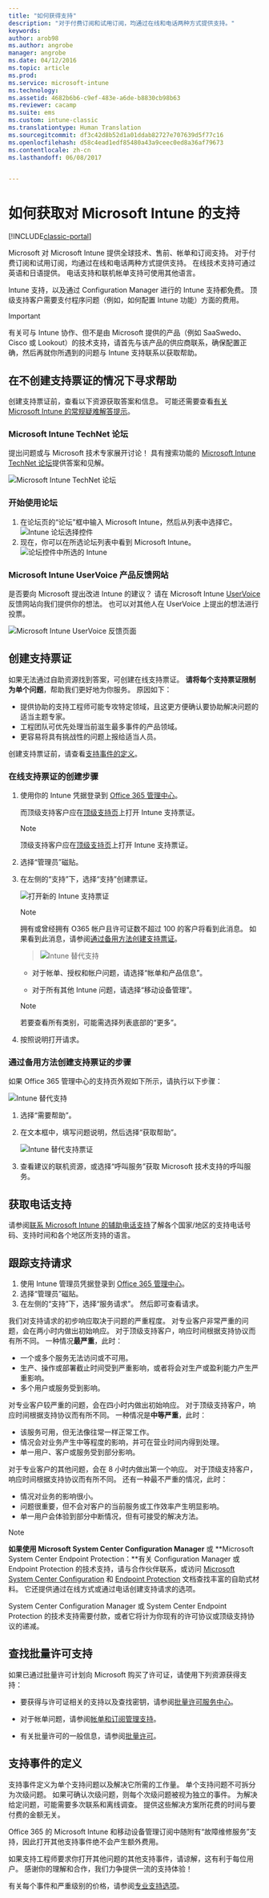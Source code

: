 ```yaml
---
title: "如何获得支持"
description: "对于付费订阅和试用订阅，均通过在线和电话两种方式提供支持。"
keywords: 
author: arob98
ms.author: angrobe
manager: angrobe
ms.date: 04/12/2016
ms.topic: article
ms.prod: 
ms.service: microsoft-intune
ms.technology: 
ms.assetid: 4682b6b6-c9ef-483e-a6de-b8830cb98b63
ms.reviewer: cacamp
ms.suite: ems
ms.custom: intune-classic
ms.translationtype: Human Translation
ms.sourcegitcommit: df3c42d8b52d1a01ddab82727e707639d5f77c16
ms.openlocfilehash: d58c4ead1edf85480a43a9ceec0ed8a36af79673
ms.contentlocale: zh-cn
ms.lasthandoff: 06/08/2017


---
```


# <a name="how-to-get-support-for-microsoft-intune"></a>如何获取对 Microsoft Intune 的支持

[!INCLUDE[classic-portal](../includes/classic-portal.md)]

Microsoft 对 Microsoft Intune 提供全球技术、售前、帐单和订阅支持。 对于付费订阅和试用订阅，均通过在线和电话两种方式提供支持。 在线技术支持可通过英语和日语提供。 电话支持和联机帐单支持可使用其他语言。

Intune 支持，以及通过 Configuration Manager 进行的 Intune 支持都免费。 顶级支持客户需要支付程序问题（例如，如何配置 Intune 功能）方面的费用。

>[!IMPORTANT]
> 有关可与 Intune 协作、但不是由 Microsoft 提供的产品（例如 SaaSwedo、Cisco 或 Lookout）的技术支持，请首先与该产品的供应商联系，确保配置正确，然后再就你所遇到的问题与 Intune 支持联系以获取帮助。

## <a name="find-help-without-opening-a-support-ticket"></a>在不创建支持票证的情况下寻求帮助

创建支持票证前，查看以下资源获取答案和信息。 可能还需要查看[有关 Microsoft Intune 的常规疑难解答提示](/intune-classic/troubleshoot/general-troubleshooting-tips-for-microsoft-intune)。

### <a name="microsoft-intune-technet-forums"></a>Microsoft Intune TechNet 论坛

提出问题或与 Microsoft 技术专家展开讨论！ 具有搜索功能的 [Microsoft Intune TechNet 论坛](https://social.technet.microsoft.com/Forums/home)提供答案和见解。

![Microsoft Intune TechNet 论坛](./media/technet-forum-for-support.png)

### <a name="get-started-with-the-forum"></a>开始使用论坛

1. 在论坛页的“论坛”框中输入 Microsoft Intune，然后从列表中选择它。<br>
![Intune 论坛选择控件](./media/forum-select-intune.png)
2. 现在，你可以在所选论坛列表中看到 Microsoft Intune。<br>
![论坛控件中所选的 Intune](./media/forum-selected-intune.png)

### <a name="microsoft-intune-uservoice-product-feedback-site"></a>Microsoft Intune UserVoice 产品反馈网站

是否要向 Microsoft 提出改进 Intune 的建议？ 请在 Microsoft Intune [UserVoice](https://microsoftintune.uservoice.com/forums/291681-ideas) 反馈网站向我们提供你的想法。 也可以对其他人在 UserVoice 上提出的想法进行投票。

![Microsoft Intune UserVoice 反馈页面](./media/intune-uservoice-feedback-page.png)

## <a name="create-a-support-ticket"></a>创建支持票证

如果无法通过自助资源找到答案，可创建在线支持票证。 **请将每个支持票证限制为单个问题**，帮助我们更好地为你服务。 原因如下：

- 提供协助的支持工程师可能专攻特定领域，且这更方便确认要协助解决问题的适当主题专家。
- 工程团队可优先处理当前滋生最多事件的产品领域。
- 更容易将具有挑战性的问题上报给适当人员。

创建支持票证前，请查看[支持事件的定义](#definition-of-a-support-incident)。

### <a name="steps-to-create-an-online-support-ticket"></a>在线支持票证的创建步骤

1.  使用你的 Intune 凭据登录到 [Office 365 管理中心](https://portal.office.com)。

    而顶级支持客户应在[顶级支持页](https://support.microsoft.com/premier/contacts)上打开 Intune 支持票证。

    >[!NOTE]
    >
    >顶级支持客户应在[顶级支持页](https://support.microsoft.com/premier/contacts)上打开 Intune 支持票证。

2.  选择“管理员”磁贴。
3.  在左侧的“支持”下，选择“支持”创建票证。

    ![打开新的 Intune 支持票证](../media/support-open-ticket.png)

    >[!NOTE]
    >  拥有或曾经拥有 O365 帐户且许可证数不超过 100 的客户将看到此消息。 如果看到此消息，请参阅[通过备用方法创建支持票证](#create-a-support-ticket-with-alternate-methods)。

    > ![Intune 替代支持](../media/alternate-support-ui.png)

    -   对于帐单、授权和帐户问题，请选择“帐单和产品信息”。

    -   对于所有其他 Intune 问题，请选择“移动设备管理”。

    > [!NOTE]
    > 若要查看所有类别，可能需选择列表底部的“更多”。

3.  按照说明打开请求。

### <a name="steps-to-create-a-support-ticket-with-alternate-methods"></a>通过备用方法创建支持票证的步骤

如果 Office 365 管理中心的支持页外观如下所示，请执行以下步骤：

![Intune 替代支持](../media/alternate-support-ui.png)


1. 选择“需要帮助”。
2. 在文本框中，填写问题说明，然后选择“获取帮助”。

    ![Intune 替代支持票证](../media/support-need-help.png)

3. 查看建议的联机资源，或选择“呼叫服务”获取 Microsoft 技术支持的呼叫服务。

## <a name="get-phone-support"></a>获取电话支持
请参阅[联系 Microsoft Intune 的辅助电话支持](contact-assisted-phone-support-for-microsoft-intune.md)了解各个国家/地区的支持电话号码、支持时间和各个地区所支持的语言。

## <a name="track-your-support-requests"></a>跟踪支持请求
1.  使用 Intune 管理员凭据登录到 [Office 365 管理中心](https://portal.office.com)。
2.  选择“管理员”磁贴。
3.  在左侧的“支持”下，选择“服务请求”。 然后即可查看请求。

我们对支持请求的初步响应取决于问题的严重程度。 对专业客户非常严重的问题，会在两小时内做出初始响应。 对于顶级支持客户，响应时间根据支持协议而有所不同。 一种情况**最严重**，此时：

- 一个或多个服务无法访问或不可用。
- 生产、操作或部署截止时间受到严重影响，或者将会对生产或盈利能力产生严重影响。
- 多个用户或服务受到影响。

对专业客户较严重的问题，会在四小时内做出初始响应。 对于顶级支持客户，响应时间根据支持协议而有所不同。 一种情况是**中等严重**，此时：

- 该服务可用，但无法像往常一样正常工作。
- 情况会对业务产生中等程度的影响，并可在营业时间内得到处理。
- 单一用户、客户或服务受到部分影响。

对于专业客户的其他问题，会在 8 小时内做出第一个响应。 对于顶级支持客户，响应时间根据支持协议而有所不同。 还有一种最不严重的情况，此时：

- 情况对业务的影响很小。
- 问题很重要，但不会对客户的当前服务或工作效率产生明显影响。
- 单一用户会体验到部分中断情况，但有可接受的解决方法。

> [!NOTE]
> **如果使用 Microsoft System Center Configuration Manager** 或 **Microsoft System Center Endpoint Protection：**有关 Configuration Manager 或 Endpoint Protection 的技术支持，请与合作伙伴联系，或访问 [Microsoft System Center Configuration](https://docs.microsoft.com/sccm/) 和 [Endpoint Protection](https://technet.microsoft.com/library/hh508836.aspx) 文档查找丰富的自助式材料。 它还提供通过在线方式或通过电话创建支持请求的选项。
>
> System Center Configuration Manager 或 System Center Endpoint Protection 的技术支持需要付款，或者它将计为你现有的许可协议或顶级支持协议的递减。

## <a name="find-support-for-volume-licensing"></a>查找批量许可支持
如果已通过批量许可计划向 Microsoft 购买了许可证，请使用下列资源获得支持：

-   要获得与许可证相关的支持以及查找密钥，请参阅[批量许可服务中心](http://go.microsoft.com/fwlink/p/?LinkID=282016)。

-   对于帐单问题，请参阅[帐单和订阅管理支持](http://support.microsoft.com/oas/default.aspx?prid=15371)。

-   有关批量许可的一般信息，请参阅[批量许可](http://go.microsoft.com/fwlink/p/?LinkID=282015)。

## <a name="definition-of-a-support-incident"></a>支持事件的定义

支持事件定义为单个支持问题以及解决它所需的工作量。 单个支持问题不可拆分为次级问题。 如果可确认次级问题，则每个次级问题被视为独立的事件。 为解决给定问题，可能需要多次联系和离线调查。 提供这些解决方案所花费的时间与要付费的金额无关。

Office 365 的 Microsoft Intune 和移动设备管理订阅中随附有“故障维修服务”支持，因此打开其他支持事件绝不会产生额外费用。

如果支持工程师要求你打开其他问题的其他支持事件，请谅解，这有利于每位用户。 感谢你的理解和合作，我们力争提供一流的支持体验！

有关每个事件和严重级别的价格，请参阅[专业支持选项](https://support.microsoft.com/gp/offerprophone)。

